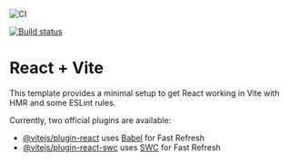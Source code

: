 ![CI](https://github.com/BogdashkinAS/ra16-components-store-class/actions/workflows/web.yml/badge.svg)

[![Build status](https://ci.appveyor.com/api/projects/status/5fynq97pa3n2wxlg?svg=true)](https://ci.appveyor.com/project/BogdashkinAS/ra16-components-store-class)


# React + Vite

This template provides a minimal setup to get React working in Vite with HMR and some ESLint rules.

Currently, two official plugins are available:

- [@vitejs/plugin-react](https://github.com/vitejs/vite-plugin-react/blob/main/packages/plugin-react/README.md) uses [Babel](https://babeljs.io/) for Fast Refresh
- [@vitejs/plugin-react-swc](https://github.com/vitejs/vite-plugin-react-swc) uses [SWC](https://swc.rs/) for Fast Refresh

